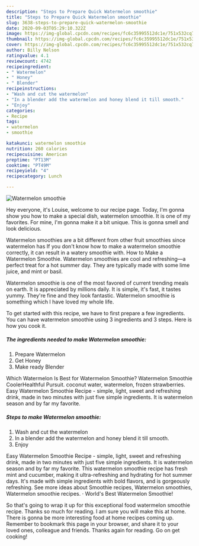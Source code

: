 ```yaml
---
description: "Steps to Prepare Quick Watermelon smoothie"
title: "Steps to Prepare Quick Watermelon smoothie"
slug: 3638-steps-to-prepare-quick-watermelon-smoothie
date: 2020-09-03T05:29:10.322Z
image: https://img-global.cpcdn.com/recipes/fc6c35995512dc1e/751x532cq70/watermelon-smoothie-recipe-main-photo.jpg
thumbnail: https://img-global.cpcdn.com/recipes/fc6c35995512dc1e/751x532cq70/watermelon-smoothie-recipe-main-photo.jpg
cover: https://img-global.cpcdn.com/recipes/fc6c35995512dc1e/751x532cq70/watermelon-smoothie-recipe-main-photo.jpg
author: Billy Nelson
ratingvalue: 4.1
reviewcount: 4742
recipeingredient:
- " Watermelon"
- " Honey"
- " Blender"
recipeinstructions:
- "Wash and cut the watermelon"
- "In a blender add the watermelon and honey blend it till smooth."
- "Enjoy"
categories:
- Recipe
tags:
- watermelon
- smoothie

katakunci: watermelon smoothie 
nutrition: 260 calories
recipecuisine: American
preptime: "PT13M"
cooktime: "PT49M"
recipeyield: "4"
recipecategory: Lunch

---
```



![Watermelon smoothie](https://img-global.cpcdn.com/recipes/fc6c35995512dc1e/751x532cq70/watermelon-smoothie-recipe-main-photo.jpg)

Hey everyone, it's Louise, welcome to our recipe page. Today, I'm gonna show you how to make a special dish, watermelon smoothie. It is one of my favorites. For mine, I'm gonna make it a bit unique. This is gonna smell and look delicious.

Watermelon smoothies are a bit different from other fruit smoothies since watermelon has If you don&#39;t know how to make a watermelon smoothie correctly, it can result in a watery smoothie with. How to Make a Watermelon Smoothie. Watermelon smoothies are cool and refreshing—a perfect treat for a hot summer day. They are typically made with some lime juice, and mint or basil.

Watermelon smoothie is one of the most favored of current trending meals on earth. It is appreciated by millions daily. It is simple, it's fast, it tastes yummy. They're fine and they look fantastic. Watermelon smoothie is something which I have loved my whole life.


To get started with this recipe, we have to first prepare a few ingredients. You can have watermelon smoothie using 3 ingredients and 3 steps. Here is how you cook it.

<!--inarticleads1-->

##### The ingredients needed to make Watermelon smoothie:

1. Prepare  Watermelon
1. Get  Honey
1. Make ready  Blender


Which Watermelon Is Best for Watermelon Smoothie? Watermelon Smoothie CoolerHealthful Pursuit. coconut water, watermelon, frozen strawberries. Easy Watermelon Smoothie Recipe - simple, light, sweet and refreshing drink, made in two minutes with just five simple ingredients. It is watermelon season and by far my favorite. 

<!--inarticleads2-->

##### Steps to make Watermelon smoothie:

1. Wash and cut the watermelon
1. In a blender add the watermelon and honey blend it till smooth.
1. Enjoy


Easy Watermelon Smoothie Recipe - simple, light, sweet and refreshing drink, made in two minutes with just five simple ingredients. It is watermelon season and by far my favorite. This watermelon smoothie recipe has fresh mint and cucumber, making it ultra-refreshing and hydrating for hot summer days. It&#39;s made with simple ingredients with bold flavors, and is gorgeously refreshing. See more ideas about Smoothie recipes, Watermelon smoothies, Watermelon smoothie recipes. · World&#39;s Best Watermelon Smoothie! 

So that's going to wrap it up for this exceptional food watermelon smoothie recipe. Thanks so much for reading. I am sure you will make this at home. There is gonna be more interesting food at home recipes coming up. Remember to bookmark this page in your browser, and share it to your loved ones, colleague and friends. Thanks again for reading. Go on get cooking!
